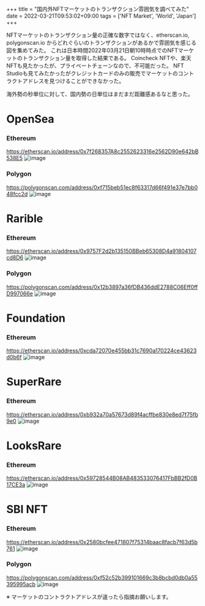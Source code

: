 +++
title = "国内外NFTマーケットのトランザクション雰囲気を調べてみた"
date = 2022-03-21T09:53:02+09:00
tags = ['NFT Market', 'World', 'Japan']
+++

NFTマーケットのトランザクション量の正確な数字ではなく、etherscan.io, polygonscan.io からどれぐらいのトランザクションがあるかで雰囲気を感じる図を集めてみた。
これは日本時間2022年03月21日朝10時時点でのNFTマーケットのトランザクション量を取得した結果である。
Coincheck NFTや、楽天 NFTも見たかったが、プライベートチェーンなので、不可能だった。
NFT Studioも見てみたかったがクレジットカードのみの販売でマーケットのコントラクトアドレスを見つけることができなかった。

海外勢の秒単位に対して、国内勢の日単位はまだまだ距離感あるなと思った。

# OpenSea
### Ethereum
https://etherscan.io/address/0x7f268357A8c2552623316e2562D90e642bB538E5
![image](/images/post/2022-03-21/opensea-ethereum.png)

### Polygon
https://polygonscan.com/address/0xf715beb51ec8f63317d66f491e37e7bb048fcc2d
![image](/images/post/2022-03-21/opensea-polygon.png)

# Rarible
### Ethereum
https://etherscan.io/address/0x9757F2d2b135150BBeb65308D4a91804107cd8D6
![image](/images/post/2022-03-21/rarible-ethereum.png)

### Polygon
https://polygonscan.com/address/0x12b3897a36fDB436ddE2788C06Eff0ffD997066e
![image](/images/post/2022-03-21/rarible-polygon.png)

# Foundation
### Ethereum
https://etherscan.io/address/0xcda72070e455bb31c7690a170224ce43623d0b6f
![image](/images/post/2022-03-21/foundation-ethereum.png)

# SuperRare
### Ethereum
https://etherscan.io/address/0xb932a70a57673d89f4acffbe830e8ed7f75fb9e0
![image](/images/post/2022-03-21/superrare-ethereum.png)

# LooksRare
### Ethereum
https://etherscan.io/address/0x59728544B08AB483533076417FbBB2fD0B17CE3a
![image](/images/post/2022-03-21/looksrare-ethereum.png)

# SBI NFT
### Ethereum
https://etherscan.io/address/0x2580bcfee471807f75314baac8facb7f63d5b761
![image](/images/post/2022-03-21/sbinft-ethereum.png)

### Polygon
https://polygonscan.com/address/0xf52c52b399101669c3b8bcbd0db0a55395995acb
![image](/images/post/2022-03-21/sbinft-polygon.png)

※ マーケットのコントラクトアドレスが違ったら指摘お願いします。

